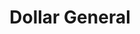 ---
title: "Dollar General"
url: /wichita/dollar-general-east-pawnee-street/
shop: variety store
---